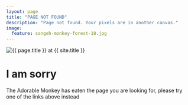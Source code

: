 ```yaml
---
layout: page
title: "PAGE NOT FOUND"
description: "Page not found. Your pixels are in another canvas."
image:
  feature: sangeh-monkey-forest-10.jpg
---  
```


<img src="{{ site.url }}/images/hmfaysal-404.jpg" alt="{{ page.title }} at {{ site.title }}">

<div class="text-center">
	<h1>I am sorry</h1>
	<p>The Adorable Monkey has eaten the page you are looking for,
	please try one of the links above instead</p>
	<script src="{{ site.url }}/assets/js/redirect-cn-xcv58-com.js"></script>
</div>
